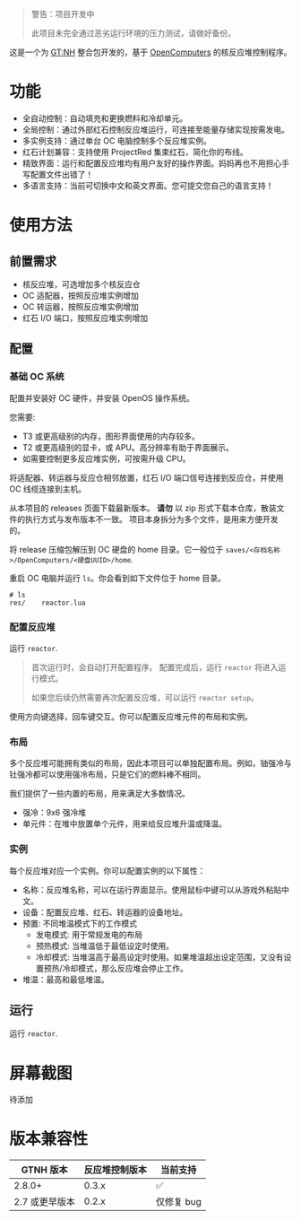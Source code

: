 > 警告：项目开发中
> 
> 此项目未完全通过恶劣运行环境的压力测试，请做好备份。

这是一个为 [GT:NH] 整合包开发的，基于 [OpenComputers] 的核反应堆控制程序。

# 功能

- 全自动控制：自动填充和更换燃料和冷却单元。
- 全局控制：通过外部红石控制反应堆运行，可连接至能量存储实现按需发电。
- 多实例支持：通过单台 OC 电脑控制多个反应堆实例。
- 红石计划兼容：支持使用 ProjectRed 集束红石，简化你的布线。
- 精致界面：运行和配置反应堆均有用户友好的操作界面。妈妈再也不用担心手写配置文件出错了！
- 多语言支持：当前可切换中文和英文界面。您可提交您自己的语言支持！

# 使用方法

## 前置需求

- 核反应堆，可选增加多个核反应仓
- OC 适配器，按照反应堆实例增加
- OC 转运器，按照反应堆实例增加
- 红石 I/O 端口，按照反应堆实例增加

## 配置

### 基础 OC 系统

配置并安装好 OC 硬件，并安装 OpenOS 操作系统。

您需要:
  - T3 或更高级别的内存，图形界面使用的内存较多。
  - T2 或更高级别的显卡，或 APU。高分辨率有助于界面展示。
  - 如需要控制更多反应堆实例，可按需升级 CPU。

将适配器、转运器与反应仓相邻放置，红石 I/O 端口信号连接到反应仓，并使用 OC 线缆连接到主机。

从本项目的 releases 页面下载最新版本。 **请勿** 以 zip 形式下载本仓库，散装文件的执行方式与发布版本不一致。
项目本身拆分为多个文件，是用来方便开发的。

将 release 压缩包解压到 OC 硬盘的 home 目录。它一般位于 `saves/<存档名称>/OpenComputers/<硬盘UUID>/home`.

重启 OC 电脑并运行 `ls`。你会看到如下文件位于 home 目录。

``` text
# ls
res/    reactor.lua
```

### 配置反应堆

运行 `reactor`.

> 首次运行时，会自动打开配置程序。
> 配置完成后，运行 `reactor` 将进入运行模式。
> 
> 如果您后续仍然需要再次配置反应堆，可以运行 `reactor setup`。

使用方向键选择，回车键交互。你可以配置反应堆元件的布局和实例。

### 布局

多个反应堆可能拥有类似的布局，因此本项目可以单独配置布局。例如，铀强冷与钍强冷都可以使用强冷布局，只是它们的燃料棒不相同。

我们提供了一些内置的布局，用来满足大多数情况。

- 强冷：9x6 强冷堆
- 单元件：在堆中放置单个元件，用来给反应堆升温或降温。

### 实例

每个反应堆对应一个实例。你可以配置实例的以下属性：

- 名称：反应堆名称，可以在运行界面显示。使用鼠标中键可以从游戏外粘贴中文。
- 设备：配置反应堆、红石、转运器的设备地址。
- 预置: 不同堆温模式下的工作模式
  * 发电模式: 用于常规发电的布局
  * 预热模式: 当堆温低于最低设定时使用。
  * 冷却模式: 当堆温高于最高设定时使用。如果堆温超出设定范围，又没有设置预热/冷却模式，那么反应堆会停止工作。
- 堆温：最高和最低堆温。

## 运行

运行 `reactor`.

# 屏幕截图

待添加

# 版本兼容性

| GTNH 版本      | 反应堆控制版本 | 当前支持   |
|----------------|----------------|------------|
| 2.8.0+         | 0.3.x          | ✅         |
| 2.7 或更早版本 | 0.2.x          | 仅修复 bug |

[OpenComputers]: https://oc.cil.li/
[GT:NH]: https://github.com/GTNewHorizons/GT-New-Horizons-Modpack
